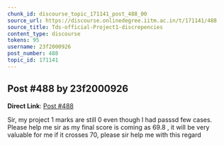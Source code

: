 ```yaml
---
chunk_id: discourse_topic_171141_post_488_00
source_url: https://discourse.onlinedegree.iitm.ac.in/t/171141/488
source_title: Tds-official-Project1-discrepencies
content_type: discourse
tokens: 95
username: 23f2000926
post_number: 488
topic_id: 171141
---
```


## Post #488 by 23f2000926

**Direct Link**: [Post #488](https://discourse.onlinedegree.iitm.ac.in/t/171141/488)

Sir, my project 1 marks are still 0 even though I had passsd few cases. Please help me sir as my final score is coming as 69.8 , it will be very valuable for me if it crosses 70, please sir help me with this regard

